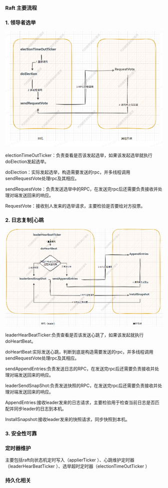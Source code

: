 ### Raft 主要流程

### 1. 领导者选举
  ![领导者选举](image.png)

  electionTimeOutTicker：负责查看是否该发起选举，如果该发起选举就执行doElection发起选举。

  doElection：实际发起选举，构造需要发送的rpc，并多线程调用sendRequestVote处理rpc及其相应。

  sendRequestVote：负责发送选举中的RPC，在发送完rpc后还需要负责接收并处理对端发送回来的响应。

  RequestVote：接收别人发来的选举请求，主要检验是否要给对方投票。
  
### 2. **日志复制|心跳**
![alt text](image-1.png)

leaderHearBeatTicker:负责查看是否该发送心跳了，如果该发起就执行doHeartBeat。

doHeartBeat:实际发送心跳，判断到底是构造需要发送的rpc，并多线程调用sendRequestVote处理rpc及其相应。

sendAppendEntries:负责发送日志的RPC，在发送完rpc后还需要负责接收并处理对端发送回来的响应。

leaderSendSnapShot:负责发送快照的RPC，在发送完rpc后还需要负责接收并处理对端发送回来的响应。

AppendEntries:接收leader发来的日志请求，主要检验用于检查当前日志是否匹配并同步leader的日志到本机。

InstallSnapshot:接收leader发来的快照请求，同步快照到本机。
### 3. 安全性可靠

### 定时器维护
主要包括raft向状态机定时写入（applierTicker ）、心跳维护定时器（leaderHearBeatTicker ）、选举超时定时器（electionTimeOutTicker ）
### 持久化相关
